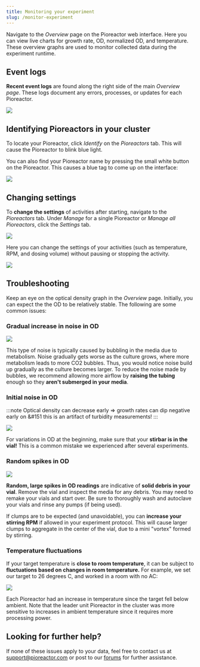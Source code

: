 ```yaml
---
title: Monitoring your experiment
slug: /monitor-experiment
---
```


Navigate to the _Overview_ page on the Pioreactor web interface. Here you can view live charts for growth rate, OD, normalized OD, and temperature. These overview graphs are used to monitor collected data during the experiment runtime.


## Event logs

**Recent event logs** are found along the right side of the main _Overview page_. These logs document any errors, processes, or updates for each Pioreactor. 

![](/img/user-guide/example-event-logs.png)

## Identifying Pioreactors in your cluster

To locate your Pioreactor, click _Identify_ on the _Pioreactors_ tab. This will cause the Pioreactor to blink blue light. 

You can also find your Pioreactor name by pressing the small white button on the Pioreactor. This causes a blue tag to come up on the interface:

![](/img/user-guide/blue-tag.png)


## Changing settings

To **change the settings** of activities after starting, navigate to the _Pioreactors_ tab. Under _Manage_ for a single Pioreactor or _Manage all Pioreactors_, click the _Settings_ tab.

![](/img/user-guide/manage_ui.png)

Here you can change the settings of your activities (such as temperature, RPM, and dosing volume) without pausing or stopping the activity.

![](/img/user-guide/settings.png)



## Troubleshooting 

Keep an eye on the optical density graph in the _Overview_ page. Initially, you can expect the the OD to be relatively stable. The following are some common issues: 

### Gradual increase in noise in OD 

![](/img/user-guide/bubble-noise.png)

This type of noise is typically caused by bubbling in the media due to metabolism. Noise gradually gets worse as the culture grows, where more metabolism leads to more CO2 bubbles. Thus, you would notice noise build up gradually as the culture becomes larger. To reduce the noise made by bubbles, we recommend allowing more airflow by **raising the tubing** enough so they **aren't submerged in your media**.

### Initial noise in OD 

:::note
Optical density can decrease early => growth rates can dip negative early on &#151 this is an artifact of turbidity measurements!
:::


![](/img/user-guide/forgot-stirbar.png)

For variations in OD at the beginning, make sure that your **stirbar is in the vial!** This is a common mistake we experienced after several experiments. 

### Random spikes in OD

![](/img/user-guide/floaty-in-vial.png)

**Random, large spikes in OD readings** are indicative of **solid debris in your vial**. Remove the vial and inspect the media for any debris. You may need to remake your vials and start over. Be sure to thoroughly wash and autoclave your vials and rinse any pumps (if being used). 

If clumps are to be expected (and unavoidable), you can **increase your stirring RPM** if allowed in your experiment protocol. This will cause larger clumps to aggregate in the center of the vial, due to a mini "vortex" formed by stirring. 

### Temperature fluctuations 

If your target temperature is **close to room temperature**, it can be subject to **fluctuations based on changes in room temperature.** For example, we set our target to 26 degrees C, and worked in a room with no AC: 

![](/img/user-guide/warming-room.png)

Each Pioreactor had an increase in temperature since the target fell below ambient. Note that the leader unit Pioreactor in the cluster was more sensitive to increases in ambient temperature since it requires more processing power.

## Looking for further help? 

If none of these issues apply to your data, feel free to contact us at support@pioreactor.com or post to our [forums](https://forum.pioreactor.com/) for further assistance.